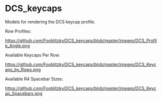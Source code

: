 # DCS_keycaps

Models for rendering the DCS keycap profile.

Row Profiles:

https://github.com/Fooblitzky/DCS_keycaps/blob/master/images/DCS_Profile_Angle.png

Available Keycaps Per Row:

https://github.com/Fooblitzky/DCS_keycaps/blob/master/images/DCS_Keycaps_by_Rows.png

Available R4 Spacebar Sizes:

https://github.com/Fooblitzky/DCS_keycaps/blob/master/images/DCS_Keycap_Spacebars.png
